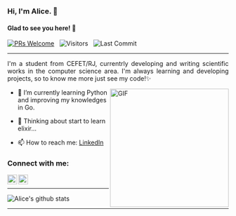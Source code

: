 ### Hi, I'm Alice. 👋

#### Glad to see you here! 🤩

<p>

[![PRs Welcome](https://img.shields.io/badge/PRs-welcome-brightgreen.svg?style=flat&logo=github)](https://github.com/AliceTrinta)
 &nbsp;
<img alt="Visitors" src="https://komarev.com/ghpvc/?username=AliceTrinta&style=flat&labelColor=black&logo=github&label=PROFILE+VIEWS&color=29bf12"/>
 &nbsp;
<img alt="Last Commit" src="https://img.shields.io/github/last-commit/AliceTrinta/AliceTrinta?logo=markdown&label=LAST+UPDATE&color=29bf12&style=flat">
</p>

---
<div style="text-align: justify"> 

I'm a student from CEFET/RJ, currentrly developing and writing scientific works in the computer science area. I'm always learning and developing projects, so to know me more just see my code!✨

</div>

<img align="right" height="270px" alt="GIF" src="https://miro.medium.com/max/384/0*MkMzjPIFpv6XjTRI.gif" />

- 🌱 I’m currently learning Python and improving my knowledges in Go.

- 🤔 Thinking about start to learn elixir...

- 📫 How to reach me: [LinkedIn](https://www.linkedin.com/in/maria-alice-trinta-lima/)

### Connect with me:
<div>

[<img align="left" alt="Maria Alice  | LinkedIn" width="22px" src="https://image.flaticon.com/icons/png/512/174/174857.png" />](https://www.linkedin.com/in/maria-alice-trinta-lima/)

[<img align="left" alt="Maria Alice  | Instagram" width="22px" src="https://i.pinimg.com/originals/72/a3/d9/72a3d9408d41335f39e9f014dc35cf44.jpg" />](https://www.instagram.com/malicetrinta)

</div>

<br>

---
<p>

![Alice's github stats](https://github-readme-stats.vercel.app/api?username=AliceTrinta&show_icons=true&theme=tokyonight)

</p>

---
